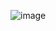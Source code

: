![image](https://github.com/RahwaLegesse/alx-system_engineering-devops/assets/123195251/aeb27e5b-cf33-4f10-a0e5-5c5045dcb6d2)
